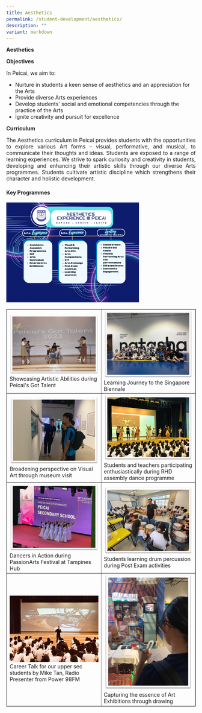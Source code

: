 ```yaml
---
title: Aesthetics
permalink: /student-development/aesthetics/
description: ""
variant: markdown
---
```

<p><b>Aesthetics</b></p>
<p><b>Objectives</b></p>
In Peicai, we aim to:
<ul><li> 
	Nurture in students a keen sense of aesthetics and an appreciation for the Arts</li>
	<li>Provide diverse Arts experiences</li>
	<li>Develop students’ social and emotional competencies through the practice of the Arts</li>
	<li>Ignite creativity and pursuit for excellence</li></ul>
<p><b>Curriculum</b></p>
<p align="justify">The Aesthetics curriculum in Peicai provides students with the opportunities to explore various Art forms – visual, performative, and musical, to communicate their thoughts and ideas. Students are exposed to a range of learning experiences. We strive to spark curiosity and creativity in students, developing and enhancing their artistic skills through our diverse Arts programmes. Students cultivate artistic discipline which strengthens their character and holistic development.</p>
<h4><strong>Key Programmes</strong></h4>
<img style="width: 70%;" src="/images/aesthesics.jpg">
<p style="text-align: center;">
</p><p><span style="text-decoration: underline;"><strong></strong></span></p>
<table style="border-collapse: collapse; width: 100%;" border="1">
<tbody>
<tr>
<td style="width: 50%;"><img src="/images/aesthesics1.jpg">Showcasing Artistic Abilities during Peicai's Got Talent</td>
<td style="width: 40%;"><img src="/images/aesthesics2.jpg">Learning Journey to the Singapore Biennale</td>
</tr>
<tr>
<td style="width: 50%;"><img src="/images/aesthesics4.jpg">Broadening perspective on Visual Art through museum visit</td>
<td style="width: 50%;"><img src="/images/aesthesics5.jpg">Students and teachers participating enthusiastically during RHD assembly dance programme</td>
</tr>
<tr>
<td style="width: 50%;"><img src="/images/aesthesics6.jpg">  Dancers in Action during PassionArts Festival at Tampines Hub </td>
<td style="width: 50%;"><img src="/images/aesthesics7.jpg">Students learning drum percussion during Post Exam activities</td>
</tr><tr>
<td style="width: 50%;"><img src="/images/aesthesics8.jpg">Career Talk for our upper sec students by Mike Tan, Radio Presenter from Power 98FM</td>
<td style="width: 30%;"><img src="/images/aesthesics3.jpg">Capturing the essence of Art Exhibitions through drawing</td>
</tr>
</tbody>
</table>